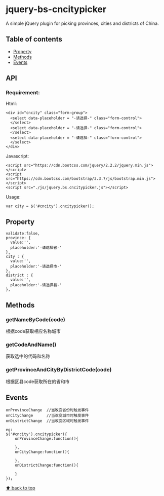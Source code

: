 # jquery-bs-cncitypicker

A simple jQuery plugin for picking provinces, cities and districts of China.

## Table of contents

- [Property](#property)
- [Methods](#methods)
- [Events](#events)

## API

### Requirement:

Html:
```
<div id="cncity" class="form-group">
  <select data-placeholder = "-请选择-" class="form-control">
  </select>
  <select data-placeholder = "-请选择-" class="form-control">
  </select>
  <select data-placeholder = "-请选择-" class="form-control">
  </select>
</div>
```

Javascript:
```
<script src="https://cdn.bootcss.com/jquery/2.2.2/jquery.min.js"></script>
<script src="https://cdn.bootcss.com/bootstrap/3.3.7/js/bootstrap.min.js"></script>
<script src="./js/jquery.bs.cncitypicker.js"></script>
```

Usage:
```
var city = $('#cncity').cncitypicker();
```

## Property

```
validate:false,
province: {
  value:'',
  placeholder:'-请选择省-'
},
city : {
  value:'',
  placeholder:'-请选择市-'
},
district : {
  value:'',
  placeholder:'-请选择县-'
},

```

## Methods

### getNameByCode(code)

根据code获取相应名称城市

### getCodeAndName()

获取选中的代码和名称

### getProvinceAndCityByDistrictCode(code)

根据区县code获取所在的省和市


## Events

```
onProvinceChange  //当改变省份时触发事件
onCityChange      //当改变城市时触发事件
onDistrictChange  //当改变区域时触发事件

eg:
$('#cncity').cncitypicker({
    onProvinceChange:function(){

    },
    onCityChange:function(){

    },
    onDistrictChange:function(){

    }
});

```
[⬆ back to top](#table-of-contents)
